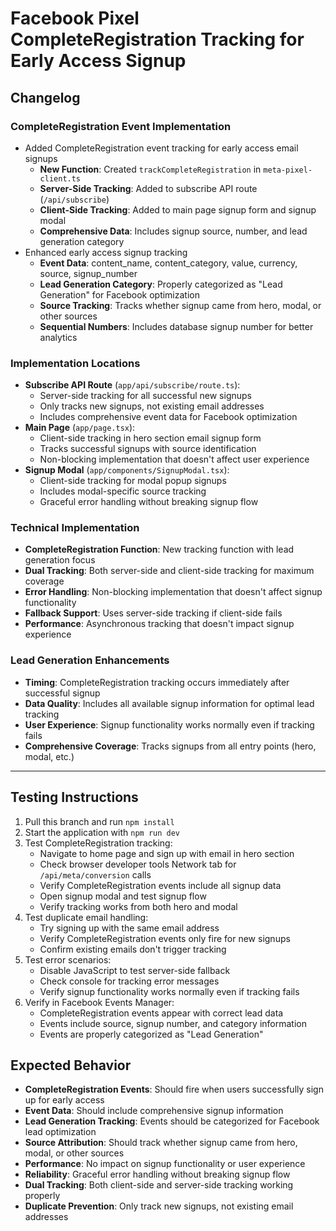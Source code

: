 # Facebook Pixel CompleteRegistration Tracking for Early Access Signup

## Changelog

### CompleteRegistration Event Implementation
- Added CompleteRegistration event tracking for early access email signups
  - **New Function**: Created `trackCompleteRegistration` in `meta-pixel-client.ts`
  - **Server-Side Tracking**: Added to subscribe API route (`/api/subscribe`)
  - **Client-Side Tracking**: Added to main page signup form and signup modal
  - **Comprehensive Data**: Includes signup source, number, and lead generation category
- Enhanced early access signup tracking
  - **Event Data**: content_name, content_category, value, currency, source, signup_number
  - **Lead Generation Category**: Properly categorized as "Lead Generation" for Facebook optimization
  - **Source Tracking**: Tracks whether signup came from hero, modal, or other sources
  - **Sequential Numbers**: Includes database signup number for better analytics

### Implementation Locations
- **Subscribe API Route** (`app/api/subscribe/route.ts`):
  - Server-side tracking for all successful new signups
  - Only tracks new signups, not existing email addresses
  - Includes comprehensive event data for Facebook optimization
- **Main Page** (`app/page.tsx`):
  - Client-side tracking in hero section email signup form
  - Tracks successful signups with source identification
  - Non-blocking implementation that doesn't affect user experience
- **Signup Modal** (`app/components/SignupModal.tsx`):
  - Client-side tracking for modal popup signups
  - Includes modal-specific source tracking
  - Graceful error handling without breaking signup flow

### Technical Implementation
- **CompleteRegistration Function**: New tracking function with lead generation focus
- **Dual Tracking**: Both server-side and client-side tracking for maximum coverage
- **Error Handling**: Non-blocking implementation that doesn't affect signup functionality
- **Fallback Support**: Uses server-side tracking if client-side fails
- **Performance**: Asynchronous tracking that doesn't impact signup experience

### Lead Generation Enhancements
- **Timing**: CompleteRegistration tracking occurs immediately after successful signup
- **Data Quality**: Includes all available signup information for optimal lead tracking
- **User Experience**: Signup functionality works normally even if tracking fails
- **Comprehensive Coverage**: Tracks signups from all entry points (hero, modal, etc.)

---

## Testing Instructions

1. Pull this branch and run `npm install`
2. Start the application with `npm run dev`
3. Test CompleteRegistration tracking:
   - Navigate to home page and sign up with email in hero section
   - Check browser developer tools Network tab for `/api/meta/conversion` calls
   - Verify CompleteRegistration events include all signup data
   - Open signup modal and test signup flow
   - Verify tracking works from both hero and modal
4. Test duplicate email handling:
   - Try signing up with the same email address
   - Verify CompleteRegistration events only fire for new signups
   - Confirm existing emails don't trigger tracking
5. Test error scenarios:
   - Disable JavaScript to test server-side fallback
   - Check console for tracking error messages
   - Verify signup functionality works normally even if tracking fails
6. Verify in Facebook Events Manager:
   - CompleteRegistration events appear with correct lead data
   - Events include source, signup number, and category information
   - Events are properly categorized as "Lead Generation"

## Expected Behavior

- **CompleteRegistration Events**: Should fire when users successfully sign up for early access
- **Event Data**: Should include comprehensive signup information
- **Lead Generation Tracking**: Events should be categorized for Facebook lead optimization
- **Source Attribution**: Should track whether signup came from hero, modal, or other sources
- **Performance**: No impact on signup functionality or user experience
- **Reliability**: Graceful error handling without breaking signup flow
- **Dual Tracking**: Both client-side and server-side tracking working properly
- **Duplicate Prevention**: Only track new signups, not existing email addresses